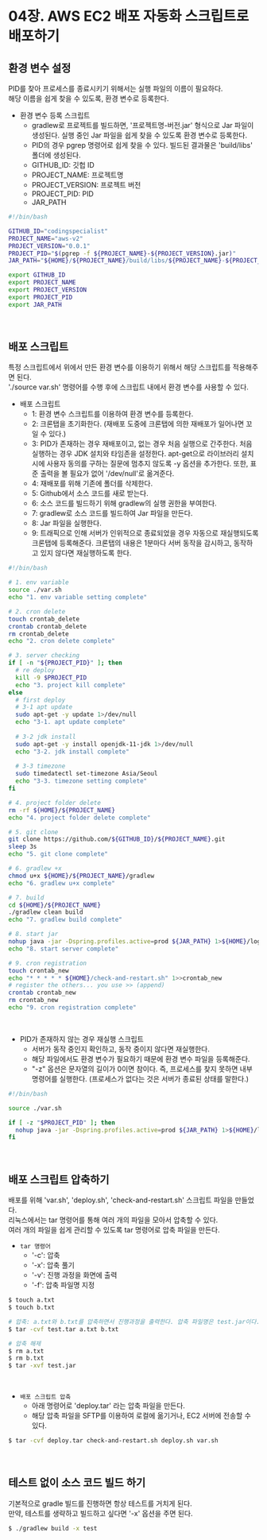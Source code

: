 # 04장. AWS EC2 배포 자동화 스크립트로 배포하기

## 환경 변수 설정

PID를 찾아 프로세스를 종료시키기 위해서는 실행 파일의 이름이 필요하다.  
해당 이름을 쉽게 찾을 수 있도록, 환경 변수로 등록한다.  

 - 환경 변수 등록 스크립트
    - gradlew로 프로젝트를 빌드하면, '프로젝트명-버전.jar' 형식으로 Jar 파일이 생성된다. 실행 중인 Jar 파일을 쉽게 찾을 수 있도록 환경 변수로 등록한다.
    - PID의 경우 pgrep 명령어로 쉽게 찾을 수 있다. 빌드된 결과물은 'build/libs' 폴더에 생성된다.
    - GITHUB_ID: 깃헙 ID
    - PROJECT_NAME: 프로젝트명
    - PROJECT_VERSION: 프로젝트 버전
    - PROJECT_PID: PID
    - JAR_PATH
```Bash
#!/bin/bash

GITHUB_ID="codingspecialist"
PROJECT_NAME="aws-v2"
PROJECT_VERSION="0.0.1"
PROJECT_PID="$(pgrep -f ${PROJECT_NAME}-${PROJECT_VERSION}.jar)"
JAR_PATH="${HOME}/${PROJECT_NAME}/build/libs/${PROJECT_NAME}-${PROJECT_VERSION}.jar"

export GITHUB_ID
export PROJECT_NAME
export PROJECT_VERSION
export PROJECT_PID
export JAR_PATH
```

<br/>

## 배포 스크립트

특정 스크립트에서 위에서 만든 환경 변수를 이용하기 위해서 해당 스크립트를 적용해주면 된다.  
'./source var.sh' 명령어를 수행 후에 스크립트 내에서 환경 변수를 사용할 수 있다.  

 - 배포 스크립트
    - 1: 환경 변수 스크립트를 이용하여 환경 변수를 등록한다.
    - 2: 크론탭을 초기화한다. (재배포 도중에 크론탭에 의한 재배포가 일어나면 꼬일 수 있다.)
    - 3: PID가 존재하는 경우 재배포이고, 없는 경우 처음 실행으로 간주한다. 처음 실행하는 경우 JDK 설치와 타임존을 설정한다. apt-get으로 라이브러리 설치시에 사용자 동의를 구하는 질문에 멈추지 않도록 -y 옵션을 추가한다. 또한, 표준 출력을 볼 필요가 없어 '/dev/null'로 옮겨준다.
    - 4: 재배포를 위해 기존에 폴더를 삭제한다.
    - 5: Github에서 소스 코드를 새로 받는다.
    - 6: 소스 코드를 빌드하기 위해 gradlew의 실행 권한을 부여한다.
    - 7: gradlew로 소스 코드를 빌드하여 Jar 파일을 만든다.
    - 8: Jar 파일을 실행한다.
    - 9: 트래픽으로 인해 서버가 인위적으로 종료되었을 경우 자동으로 재실행되도록 크론탭에 등록해준다. 크론탭의 내용은 1분마다 서버 동작을 감시하고, 동작하고 있지 않다면 재실행하도록 한다.
```Bash
#!/bin/bash

# 1. env variable
source ./var.sh
echo "1. env variable setting complete"

# 2. cron delete
touch crontab_delete
crontab crontab_delete
rm crontab_delete
echo "2. cron delete complete"

# 3. server checking
if [ -n "${PROJECT_PID}" ]; then
  # re deploy
  kill -9 $PROJECT_PID
  echo "3. project kill complete"
else
  # first deploy
  # 3-1 apt update
  sudo apt-get -y update 1>/dev/null
  echo "3-1. apt update complete"
  
  # 3-2 jdk install
  sudo apt-get -y install openjdk-11-jdk 1>/dev/null
  echo "3-2. jdk install complete"
  
  # 3-3 timezone
  sudo timedatectl set-timezone Asia/Seoul
  echo "3-3. timezone setting complete"
fi

# 4. project folder delete
rm -rf ${HOME}/${PROJECT_NAME}
echo "4. project folder delete complete"

# 5. git clone
git clone https://github.com/${GITHUB_ID}/${PROJECT_NAME}.git
sleep 3s
echo "5. git clone complete"

# 6. gradlew +x
chmod u+x ${HOME}/${PROJECT_NAME}/gradlew
echo "6. gradlew u+x complete"

# 7. build
cd ${HOME}/${PROJECT_NAME}
./gradlew clean build
echo "7. gradlew build complete"

# 8. start jar
nohup java -jar -Dspring.profiles.active=prod ${JAR_PATH} 1>${HOME}/log.out 2>${HOME}/err.out &
echo "8. start server complete"

# 9. cron registration
touch crontab_new
echo "* * * * * ${HOME}/check-and-restart.sh" 1>>crontab_new
# register the others... you use >> (append)
crontab crontab_new
rm crontab_new
echo "9. cron registration complete"

```

<br/>

 - PID가 존재하지 않는 경우 재실행 스크립트
    - 서버가 동작 중인지 확인하고, 동작 중이지 않다면 재실행한다.
    - 해당 파일에서도 환경 변수가 필요하기 때문에 환경 변수 파일을 등록해준다.
    - "-z" 옵션은 문자열의 길이가 0이면 참이다. 즉, 프로세스를 찾지 못하면 내부 명령어를 실행한다. (프로세스가 없다는 것은 서버가 종료된 상태를 말한다.)
```Bash
#!/bin/bash

source ./var.sh

if [ -z "$PROJECT_PID" ]; then
  nohup java -jar -Dspring.profiles.active=prod ${JAR_PATH} 1>${HOME}/log.out 2>${HOME}/err.out &
fi

```

<br/>

## 배포 스크립트 압축하기

배포를 위해 'var.sh', 'deploy.sh', 'check-and-restart.sh' 스크립트 파일을 만들었다.  
리눅스에서는 tar 명령어를 통해 여러 개의 파일을 모아서 압축할 수 있다.  
여러 개의 파일을 쉽게 관리할 수 있도록 tar 명령어로 압축 파일을 만든다.  

 - `tar 명령어`
    - '-c': 압축
    - '-x': 압축 풀기
    - '-v': 진행 과정을 화면에 출력
    - '-f': 압축 파일명 지정
```Bash
$ touch a.txt
$ touch b.txt

# 압축: a.txt와 b.txt를 압축하면서 진행과정을 출력한다. 압축 파일명은 test.jar이다.
$ tar -cvf test.tar a.txt b.txt

# 압축 해제
$ rm a.txt
$ rm b.txt
$ tar -xvf test.jar
```

<br/>

 - `배포 스크립트 압축`
    - 아래 명령어로 'deploy.tar' 라는 압축 파일을 만든다.
    - 해당 압축 파일을 SFTP를 이용하여 로컬에 옮기거나, EC2 서버에 전송할 수 있다.
```Bash
$ tar -cvf deploy.tar check-and-restart.sh deploy.sh var.sh
```

<br/>

## 테스트 없이 소스 코드 빌드 하기

기본적으로 gradle 빌드를 진행하면 항상 테스트를 거치게 된다.  
만약, 테스트를 생략하고 빌드하고 싶다면 '-x' 옵션을 주면 된다.  

```bash
$ ./gradlew build -x test
```
